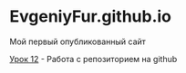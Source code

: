 

# EvgeniyFur.github.io
Мой первый  опубликованный сайт

[Урок 12](https://EvgeniyFur.github.io/lesson_12/ "Мой первый сайт") - Работа с репозиторием на github
